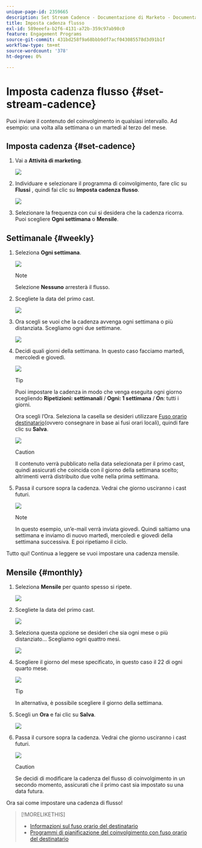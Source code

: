 ```yaml
---
unique-page-id: 2359665
description: Set Stream Cadence - Documentazione di Marketo - Documentazione del prodotto
title: Imposta cadenza flusso
exl-id: 589eeefa-b2f6-4131-a72b-359c97ab98c0
feature: Engagement Programs
source-git-commit: 431bd258f9a68bbb9df7acf043085578d3d91b1f
workflow-type: tm+mt
source-wordcount: '378'
ht-degree: 0%

---
```


# Imposta cadenza flusso {#set-stream-cadence}

Puoi inviare il contenuto del coinvolgimento in qualsiasi intervallo. Ad esempio: una volta alla settimana o un martedì al terzo del mese.

## Imposta cadenza {#set-cadence}

1. Vai a **Attività di marketing**.

   ![](assets/login-marketing-activities.png)

1. Individuare e selezionare il programma di coinvolgimento, fare clic su **Flussi** , quindi fai clic su **Imposta cadenza flusso**.

   ![](assets/selectstreamcadence.jpg)

1. Selezionare la frequenza con cui si desidera che la cadenza ricorra. Puoi scegliere **Ogni settimana** o **Mensile**.

## Settimanale {#weekly}

1. Seleziona **Ogni settimana**.

   ![](assets/image2017-12-5-14-3a9-3a43.png)

   >[!NOTE]
   >
   >Selezione **Nessuno** arresterà il flusso.

1. Scegliete la data del primo cast.

   ![](assets/image2017-12-5-14-3a10-3a17.png)

1. Ora scegli se vuoi che la cadenza avvenga ogni settimana o più distanziata. Scegliamo ogni due settimane.

   ![](assets/image2017-12-5-14-3a10-3a56.png)

1. Decidi quali giorni della settimana. In questo caso facciamo martedì, mercoledì e giovedì.

   ![](assets/image2017-12-5-14-3a12-3a29.png)

   >[!TIP]
   >
   >Puoi impostare la cadenza in modo che venga eseguita ogni giorno scegliendo **Ripetizioni: settimanali** / **Ogni: 1 settimana** / **On**: tutti i giorni.

   Ora scegli l’Ora. Seleziona la casella se desideri utilizzare [Fuso orario destinatario](/help/marketo/product-docs/email-marketing/drip-nurturing/engagement-program-streams/set-stream-cadence/schedule-engagement-programs-with-recipient-time-zone.md)(ovvero consegnare in base ai fusi orari locali), quindi fare clic su **Salva**.

   ![](assets/image2017-12-5-14-3a20-3a11.png)

   >[!CAUTION]
   >
   >Il contenuto verrà pubblicato nella data selezionata per il primo cast, quindi assicurati che coincida con il giorno della settimana scelto; altrimenti verrà distribuito due volte nella prima settimana.

1. Passa il cursore sopra la cadenza. Vedrai che giorno usciranno i cast futuri.

   ![](assets/image2017-12-5-14-3a17-3a29.png)

   >[!NOTE]
   >
   >In questo esempio, un’e-mail verrà inviata giovedì. Quindi saltiamo una settimana e inviamo di nuovo martedì, mercoledì e giovedì della settimana successiva. E poi ripetiamo il ciclo.

Tutto qui! Continua a leggere se vuoi impostare una cadenza mensile.

## Mensile {#monthly}

1. Seleziona **Mensile** per quanto spesso si ripete.

   ![](assets/image2014-9-15-16-3a30-3a15.png)

1. Scegliete la data del primo cast.

   ![](assets/image2014-9-15-16-3a30-3a11.png)

1. Seleziona questa opzione se desideri che sia ogni mese o più distanziato... Scegliamo ogni quattro mesi.

   ![](assets/image2014-9-15-16-3a30-3a7.png)

1. Scegliere il giorno del mese specificato, in questo caso il 22 di ogni quarto mese.

   ![](assets/image2014-9-15-16-3a29-3a51.png)

   >[!TIP]
   >
   >In alternativa, è possibile scegliere il giorno della settimana.

1. Scegli un **Ora** e fai clic su **Salva**.

   ![](assets/image2014-9-15-16-3a29-3a42.png)

1. Passa il cursore sopra la cadenza. Vedrai che giorno usciranno i cast futuri.

   ![](assets/image2014-9-15-16-3a29-3a38.png)

   >[!CAUTION]
   >
   >Se decidi di modificare la cadenza del flusso di coinvolgimento in un secondo momento, assicurati che il primo cast sia impostato su una data futura.

Ora sai come impostare una cadenza di flusso!

>[!MORELIKETHIS]
>
>* [Informazioni sul fuso orario del destinatario](/help/marketo/product-docs/email-marketing/email-programs/email-program-actions/scheduling-with-recipient-time-zone/understanding-recipient-time-zone.md)
>* [Programmi di pianificazione del coinvolgimento con fuso orario del destinatario](/help/marketo/product-docs/email-marketing/drip-nurturing/engagement-program-streams/set-stream-cadence/schedule-engagement-programs-with-recipient-time-zone.md)
